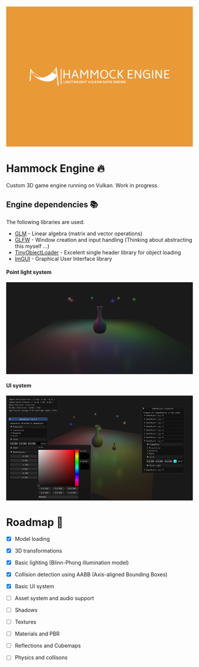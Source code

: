 ![Hammock Engnine Logo](https://raw.githubusercontent.com/elliahu/HammockEngine/master/Img/hammock-engine-logo.png)

# Hammock Engine 🔥
Custom 3D game engine running on Vulkan. Work in progress.

## Engine dependencies 📚
The following libraries are used:
- [GLM](https://github.com/g-truc/glm) - Linear algebra (matrix and vector operations) 
- [GLFW](https://www.glfw.org/) - Window creation and input handling (Thinking about abstracting this myself ...)
- [TinyObjectLoader](https://github.com/tinyobjloader/tinyobjloader) - Excelent single header library for object loading
- [ImGUI](https://github.com/ocornut/imgui) - Graphical User Interface library

#### Point light system
![Point Light System](https://raw.githubusercontent.com/elliahu/HammockEngine/master/Img/point_light_system.png)
#### UI system
![UI System](https://raw.githubusercontent.com/elliahu/HammockEngine/master/Img/ui_system.png)

# Roadmap 🚗
- [x] Model loading
- [x] 3D transformations
- [x] Basic lighting (Blinn-Phong illumination model)
- [x] Collision detection using AABB (Axis-aligned Bounding Boxes)
- [x] Basic UI system
- [ ] Asset system and audio support
- [ ] Shadows
- [ ] Textures
- [ ] Materials and PBR
- [ ] Reflections and Cubemaps
- [ ] Physics and collisons

